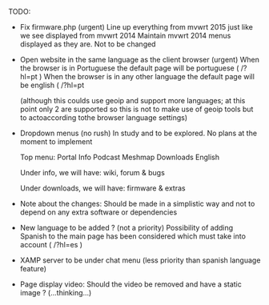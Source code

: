 TODO:

  
- Fix firmware.php (urgent)
  Line up everything from mvwrt 2015 just like we see displayed from mvwrt 2014
  Maintain mvwrt 2014 menus displayed as they are. Not to be changed

- Open website in the same language as the client browser (urgent)
  When the browser is in Portuguese the default page will be portuguese ( /?hl=pt )
  When the browser is in any other language the default page will be english ( /?hl=pt 
  
  (although this coulds use geoip and support more languages; at this point only 2 are supported
   so this is not to make use of geoip tools but to actoaccording tothe browser language settings)
   
- Dropdown menus (no rush)
  In study and to be explored. No plans at the moment to implement

  Top menu: Portal   Info   Podcast   Meshmap   Downloads   English
 
  Under info, we will have: wiki, forum & bugs

  Under downloads, we will have: firmware & extras

- Note about the changes: 
  Should be made in a simplistic way and not to depend on any extra software or dependencies

- New language to be added ?  (not a priority)
  Possibility of adding Spanish to the main page has been considered which must take into 
  account ( /?hl=es )

- XAMP server to be under chat menu (less priority than spanish language feature)

- Page display video: 
  Should the video be removed and have a static image ? (...thinking...)
